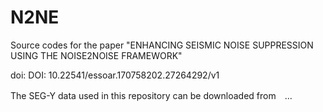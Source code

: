 # N2NE
Source codes for the paper "ENHANCING SEISMIC NOISE SUPPRESSION USING THE NOISE2NOISE FRAMEWORK"

doi: DOI: 10.22541/essoar.170758202.27264292/v1

The SEG-Y data used in this repository can be downloaded from　...
